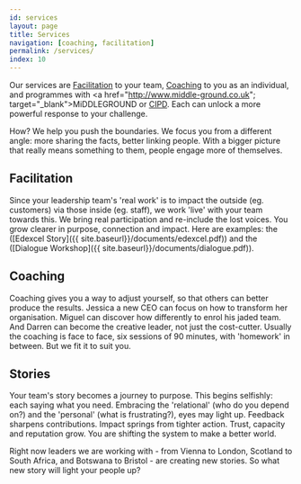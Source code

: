 ```yaml
---
id: services
layout: page
title: Services
navigation: [coaching, facilitation]
permalink: /services/
index: 10
---
```


Our services are [Facilitation](#facilitation) to your team, [Coaching](#coaching) to you as an individual, and programmes with <a href="http://www.middle-ground.co.uk"; target="_blank">MiDDLEGROUND</a> or <a href="http://www.cipd.co.uk/training/ORDDTC" target="_blank">CIPD</a>. Each can unlock a more powerful response to your challenge.

How? We help you push the boundaries. We focus you from a different angle: more sharing the facts, better linking people. With a bigger picture that really means something to them, people engage more of themselves. 

<h2 id="facilitation">Facilitation</h2>

Since your leadership team's 'real work' is to impact the outside (eg. customers) via those inside (eg. staff), we work 'live' with your team towards this. We bring real participation and re-include the lost voices. You grow clearer in purpose, connection and impact. Here are examples: the ([Edexcel Story]({{ site.baseurl}}/documents/edexcel.pdf)) and the ([Dialogue Workshop]({{ site.baseurl}}/documents/dialogue.pdf)). 

<h2 id="coaching">Coaching</h2>

Coaching gives you a way to adjust yourself, so that others can better produce the results. Jessica a new CEO can focus on how to transform her organisation. Miguel can discover how differently to enrol his jaded team. And Darren can become the creative leader, not just the cost-cutter. Usually the coaching is face to face, six sessions of 90 minutes, with 'homework' in between. But we fit it to suit you.

<h2 id="stories">Stories</h2>

Your team's story becomes a journey to purpose. This begins selfishly: each saying what you need. Embracing the 'relational' (who do you depend on?) and the 'personal' (what is frustrating?), eyes may light up. Feedback sharpens contributions. Impact springs from tighter action. Trust, capacity and reputation grow. You are shifting the system to make a better world. 

Right now leaders we are working with - from Vienna to London, Scotland to South Africa, and Botswana to Bristol - are creating new stories. So what new story will light your people up?







